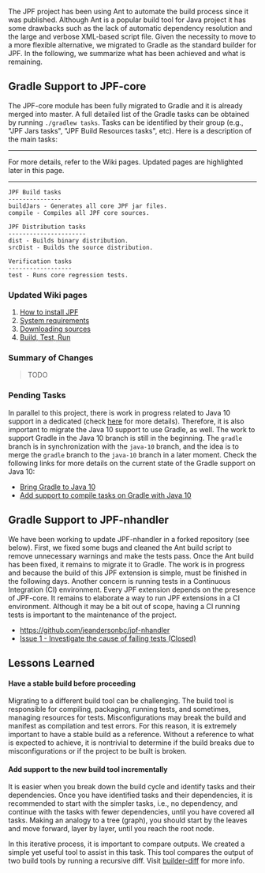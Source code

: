 The JPF project has been using Ant to automate the build process since it was published. Although Ant is a popular build tool for Java project it has some drawbacks such as the lack of automatic dependency resolution and the large and verbose XML-based script file. Given the necessity to move to a more flexible alternative, we migrated to Gradle as the standard builder for JPF. In the following, we summarize what has been achieved and what is remaining.

## Gradle Support to JPF-core

The JPF-core module has been fully migrated to Gradle and it is already merged into master.
A full detailed list of the Gradle tasks can be obtained by running `./gradlew tasks`. Tasks can be identified by their group (e.g., "JPF Jars tasks", "JPF Build Resources tasks", etc).
Here is a description of the main tasks:


***
For more details, refer to the Wiki pages. Updated pages are highlighted later in this page.
***


```
JPF Build tasks
---------------
buildJars - Generates all core JPF jar files.
compile - Compiles all JPF core sources.

JPF Distribution tasks
----------------------
dist - Builds binary distribution.
srcDist - Builds the source distribution.

Verification tasks
------------------
test - Runs core regression tests.
```

### Updated Wiki pages

1. [How to install JPF](https://github.com/javapathfinder/jpf-core/wiki/How-to-install-JPF)
2. [System requirements](https://github.com/javapathfinder/jpf-core/wiki/System-requirements)
3. [Downloading sources](https://github.com/javapathfinder/jpf-core/wiki/Downloading-sources)
4. [Build, Test, Run](https://github.com/javapathfinder/jpf-core/wiki/Build,-Test,-Run)

### Summary of Changes

> TODO

### Pending Tasks

In parallel to this project, there is work in progress related to Java 10 support in a dedicated (check [here](https://github.com/javapathfinder/jpf-core/wiki/Support-Java-10-for-JPF-CORE) for more details).
Therefore, it is also important to migrate the Java 10 support to use Gradle, as well.
The work to support Gradle in the Java 10 branch is still in the beginning.
The `gradle` branch is in synchronization with the `java-10` branch, and the idea is to merge the `gradle` branch to the `java-10` branch in a later moment. Check the following links for more details on the current state of the Gradle support on Java 10:

* [Bring Gradle to Java 10](https://github.com/javapathfinder/jpf-core/issues/138)
* [Add support to compile tasks on Gradle with Java 10](https://github.com/javapathfinder/jpf-core/issues/139)

## Gradle Support to JPF-nhandler

We have been working to update JPF-nhandler in a forked repository (see below).
First, we fixed some bugs and cleaned the Ant build script to remove unnecessary warnings and make the tests pass.
Once the Ant build has been fixed, it remains to migrate it to Gradle.
The work is in progress and because the build of this JPF extension is simple, must be finished in the following days.
Another concern is running tests in a Continuous Integration (CI) environment. Every JPF extension depends on the presence of JPF-core. It remains to elaborate a way to run JPF extensions in a CI environment. Although it may be a bit out of scope, having a CI running tests is important to the maintenance of the project.

- https://github.com/jeandersonbc/jpf-nhandler
- [Issue 1 - Investigate the cause of failing tests (Closed)](https://github.com/jeandersonbc/jpf-nhandler/issues/1)

## Lessons Learned

#### Have a stable build before proceeding

Migrating to a different build tool can be challenging. The build tool is responsible for compiling, packaging, running tests, and sometimes, managing resources for tests. Misconfigurations may break the build and manifest as compilation and test errors. For this reason, it is extremely important to have a stable build as a reference. Without a reference to what is expected to achieve, it is nontrivial to determine if the build breaks due to misconfigurations or if the project to be built is broken.

#### Add support to the new build tool incrementally

It is easier when you break down the build cycle and identify tasks and their dependencies. Once you have identified tasks and their dependencies, it is recommended to start with the simpler tasks, i.e., no dependency, and continue with the tasks with fewer dependencies, until you have covered all tasks.
Making an analogy to a tree (graph), you should start by the leaves and move forward, layer by layer, until you reach the root node.

In this iterative process, it is important to compare outputs. We created a simple yet useful tool to assist in this task. This tool compares the output of two build tools by running a recursive diff. Visit [builder-diff](https://github.com/jeandersonbc/builder-diff) for more info.